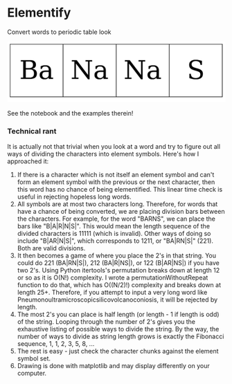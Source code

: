 # Elementify
Convert words to periodic table look

![alt text](https://github.com/darrenjhsu/Elementify/blob/main/BaNaNaS.png "BaNaNaS")

See the notebook and the examples therein!


### Technical rant

It is actually not that trivial when you look at a word and try to figure out all ways of dividing the characters into element symbols.
Here's how I approached it:

1. If there is a character which is not itself an element symbol and can't form an element symbol with the previous or the next character, then this word has no chance of being elementified. This linear time check is useful in rejecting hopeless long words.
1. All symbols are at most two characters long. Therefore, for words that have a chance of being converted, we are placing division bars between the characters. For example, for the word "BARNS", we can place the bars like "B|A|R|N|S|". This would mean the length sequence of the divided characters is 11111 (which is invalid). Other ways of doing so include "B|AR|N|S|", which corresponds to 1211, or "BA|RN|S|" (221). Both are valid divisions.
1. It then becomes a game of where you place the 2's in that string. You could do 221 (BA|RN|S|), 212 (BA|R|NS|), or 122 (B|AR|NS|) if you have two 2's. Using Python itertools's permutation breaks down at length 12 or so as it is O(N!) complexity. I wrote a permutationWithoutRepeat function to do that, which has O((N/2)!) complexity and breaks down at length 25+. Therefore, if you attempt to input a very long word like Pneumonoultramicroscopicsilicovolcanoconiosis, it will be rejected by length.
1. The most 2's you can place is half length (or length - 1 if length is odd) of the string. Looping through the number of 2's gives you the exhaustive listing of possible ways to divide the string. By the way, the number of ways to divide as string length grows is exactly the Fibonacci sequence, 1, 1, 2, 3, 5, 8, ...
1. The rest is easy - just check the character chunks against the element symbol set.
1. Drawing is done with matplotlib and may display differently on your computer.
